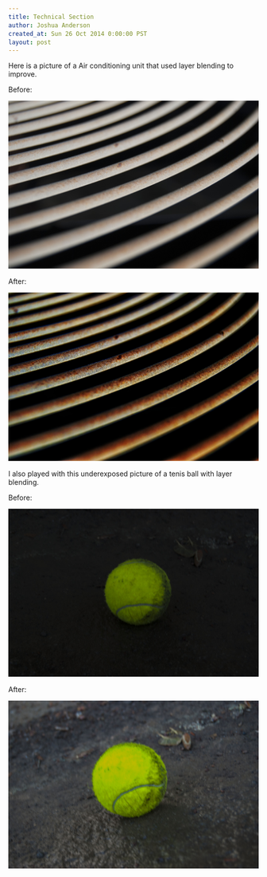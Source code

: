 ```yaml
---
title: Technical Section
author: Joshua Anderson
created_at: Sun 26 Oct 2014 0:00:00 PST
layout: post
---
```


Here is a picture of a Air conditioning unit that used layer blending to improve.

Before:

<img class="post-image" src="/images/ac-before.jpg" alt="">

After:

<img class="post-image" src="/images/ac-after.jpg" alt="">

I also played with this underexposed picture of a tenis ball with layer blending.

Before:

<img class="post-image" src="/images/tenis-before.jpg" alt="">

After:

<img class="post-image" src="/images/tenis-after.jpg" alt="">
